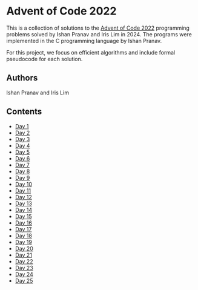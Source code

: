 <!-- index.md -->
<!-- Licensed under the MIT license. -->

# Advent of Code 2022

This is a collection of solutions to the
[Advent of Code 2022](https://adventofcode.com/2022) programming problems solved
by Ishan Pranav and Iris Lim in 2024. The programs were implemented in the C
programming language by Ishan Pranav.

For this project, we focus on efficient algorithms and include formal pseudocode
for each solution.

## Authors

Ishan Pranav and Iris Lim

## Contents

- [Day 1](/advent-of-code-2022/day01)
- [Day 2](/advent-of-code-2022/day02)
- [Day 3](/advent-of-code-2022/day03)
- [Day 4](/advent-of-code-2022/day04)
- [Day 5](/advent-of-code-2022/day05)
- [Day 6](/advent-of-code-2022/day06)
- [Day 7](/advent-of-code-2022/day07)
- [Day 8](/advent-of-code-2022/day08)
- [Day 9](/advent-of-code-2022/day09)
- [Day 10](/advent-of-code-2022/day10)
- [Day 11](/advent-of-code-2022/day11)
- [Day 12](/advent-of-code-2022/day12)
- [Day 13](/advent-of-code-2022/day13)
- [Day 14](/advent-of-code-2022/day14)
- [Day 15](/advent-of-code-2022/day15)
- [Day 16](/advent-of-code-2022/day16)
- [Day 17](/advent-of-code-2022/day17)
- [Day 18](/advent-of-code-2022/day18)
- [Day 19](/advent-of-code-2022/day19)
- [Day 20](/advent-of-code-2022/day20)
- [Day 21](/advent-of-code-2022/day21)
- [Day 22](/advent-of-code-2022/day22)
- [Day 23](/advent-of-code-2022/day23)
- [Day 24](/advent-of-code-2022/day24)
- [Day 25](/advent-of-code-2022/day25)
